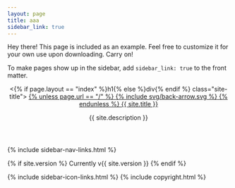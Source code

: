 ```yaml
---
layout: page
title: aaa
sidebar_link: true
---
```


<p class="message">
  Hey there! This page is included as an example. Feel free to customize it
  for your own use upon downloading. Carry on!
</p>

To make pages show up in the sidebar, add `sidebar_link: true` to the front
matter.

<div id="sidebar">
  <header>
    <{% if page.layout == "index" %}h1{% else %}div{% endif %} class="site-title">
      <a href="{{ "/" | relative_url }}">
        {% unless page.url == "/" %}
          <span class="back-arrow icon">{% include svg/back-arrow.svg %}</span>
        {% endunless %}
        {{ site.title }}
      </a>
    </{% if page.layout == "index" %}h1{% else %}div{% endif %}>
    <p class="lead">{{ site.description }}</p>
  </header>
  {% include sidebar-nav-links.html %}

  {% if site.version %}
    <span class="site-version">Currently v{{ site.version }}</span>
  {% endif %}

  {% include sidebar-icon-links.html %}
  {% include copyright.html %}
</div>
